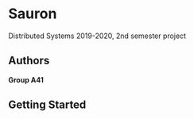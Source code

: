 # Sauron

Distributed Systems 2019-2020, 2nd semester project

## Authors

**Group A41**

## Getting Started

